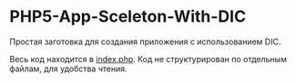 PHP5-App-Sceleton-With-DIC
==========================

Простая заготовка для создания приложения с использованием DIC.

Весь код находится в [index.php](index.php). Код не структурирован по отдельным файлам, для удобства чтения.






